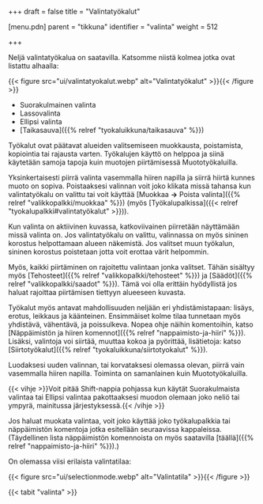+++
draft = false
title = "Valintatyökalut"

[menu.pdn]
    parent = "tikkuna"
    identifier = "valinta"
    weight = 512

+++

Neljä valintatyökalua on saatavilla. Katsomme niistä kolmea jotka ovat listattu alhaalla:

{{< figure src="ui/valintatyokalut.webp" alt="Valintatyökalut" >}}{{< /figure >}}

* Suorakulmainen valinta
* Lassovalinta
* Ellipsi valinta
* [Taikasauva]({{% relref "tyokaluikkuna/taikasauva" %}})

Työkalut ovat päätavat alueiden valitsemiseen muokkausta, poistamista, kopiointia tai rajausta varten. Työkalujen käyttö on helppoa ja
siinä käytetään samoja tapoja kuin muotojen piirtämisessä Muototyökaluilla.

Yksinkertaisesti piirrä valinta vasemmalla hiiren napilla ja siirrä hiirtä kunnes muoto on sopiva. Poistaaksesi valinnan voit joko klikata
missä tahansa kun valintatyökalu on valittu tai voit käyttää [Muokkaa **&rarr;** Poista valinta]({{% relref "valikkopalkki/muokkaa" %}})
(myös [Työkalupalkissa]({{< relref "tyokalupalkki#valintatyökalut" >}})).

Kun valinta on aktiivinen kuvassa, katkoviivainen piirretään näyttämään missä valinta on. Jos valintatyökalu on valittu, valinnassa on myös
sininen korostus helpottamaan alueen näkemistä. Jos valitset muun työkalun, sininen korostus poistetaan jotta voit erottaa värit helpommin.

Myös, kaikki piirtäminen on rajoitettu valintaan jonka valitset. Tähän sisältyy myös [Tehosteet]({{% relref "valikkopalkki/tehosteet" %}}) ja
[Säädöt]({{% relref "valikkopalkki/saadot" %}}). Tämä voi olla erittäin hyödyllistä jos haluat rajoittaa piirtämisen tiettyyn alueeseen kuvasta.

Työkalut myös antavat mahdollisuuden neljään eri yhdistämistapaan: lisäys, erotus, leikkaus ja käänteinen. Ensimmäiset kolme tilaa
tunnetaan myös yhdistävä, vähentävä, ja poissulkeva. Nopea ohje näihin komentoihin, katso
[Näppäimistön ja hiiren komennot]({{% relref "nappaimisto-ja-hiiri" %}}). Lisäksi, valintoja voi siirtää, muuttaa kokoa ja pyörittää,
lisätietoja: katso [Siirtotyökalut]({{% relref "tyokaluikkuna/siirtotyokalut" %}}).

Luodaksesi uuden valinnan, tai korvataksesi olemassa olevan, piirrä vain vasemmalla hiiren napilla. Toiminta on samanlainen kuin
Muototyökaluilla.

{{< vihje >}}Voit pitää Shift-nappia pohjassa kun käytät Suorakulmaista valintaa tai Ellipsi valintaa pakottaaksesi muodon olemaan joko neliö tai ympyrä, mainitussa järjestyksessä.{{< /vihje >}}

Jos haluat muokata valintaa, voit joko käyttää joko työkalupalkkia tai näppäimistön komentoja jotka esitellään seuraavissa kappaleissa.
(Täydellinen lista näppäimistön komennoista on myös saatavilla [täällä]({{% relref "nappaimisto-ja-hiiri" %}}).)

On olemassa viisi erilaista valintatilaa:

{{< figure src="ui/selectionmode.webp" alt="Valintatila" >}}{{< /figure >}}

{{< tabit "valinta" >}}
